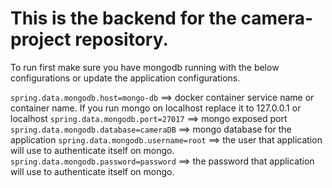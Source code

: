 # This is the backend for the camera-project repository.

To run first make sure you have mongodb running with the below configurations or update the application configurations.

`spring.data.mongodb.host=mongo-db` ==> docker container service name or container name. If you run mongo on localhost replace it to 127.0.0.1 or localhost
`spring.data.mongodb.port=27017` ==> mongo exposed port
`spring.data.mongodb.database=cameraDB` ==> mongo database for the application
`spring.data.mongodb.username=root` ==> the user that application will use to authenticate itself on mongo.
`spring.data.mongodb.password=password` ==> the password that application will use to authenticate itself on mongo.

